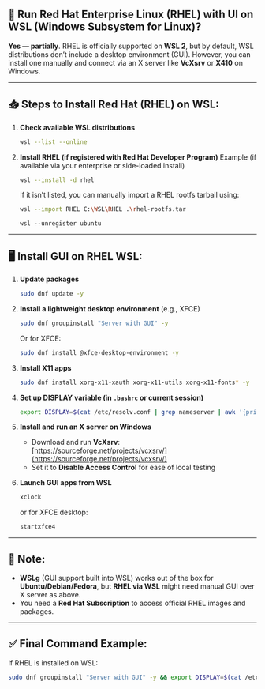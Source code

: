 ## 📌 Run **Red Hat Enterprise Linux (RHEL) with UI on WSL (Windows Subsystem for Linux)?**

**Yes — partially**.
RHEL is officially supported on **WSL 2**, but by default, WSL distributions don’t include a desktop environment (GUI). However, you can install one manually and connect via an X server like **VcXsrv** or **X410** on Windows.

---

## 📥 Steps to Install Red Hat (RHEL) on WSL:

1. **Check available WSL distributions**

   ```bash
   wsl --list --online
   ```

2. **Install RHEL (if registered with Red Hat Developer Program)**
   Example (if available via your enterprise or side-loaded install)

   ```bash
   wsl --install -d rhel
   ```

   If it isn’t listed, you can manually import a RHEL rootfs tarball using:

   ```bash
   wsl --import RHEL C:\WSL\RHEL .\rhel-rootfs.tar
   ```


   ```
   wsl --unregister ubuntu
   ```
---

## 🖥️ Install GUI on RHEL WSL:

1. **Update packages**

   ```bash
   sudo dnf update -y
   ```

2. **Install a lightweight desktop environment** (e.g., XFCE)

   ```bash
   sudo dnf groupinstall "Server with GUI" -y
   ```

   Or for XFCE:

   ```bash
   sudo dnf install @xfce-desktop-environment -y
   ```

3. **Install X11 apps**

   ```bash
   sudo dnf install xorg-x11-xauth xorg-x11-utils xorg-x11-fonts* -y
   ```

4. **Set up DISPLAY variable (in `.bashrc` or current session)**

   ```bash
   export DISPLAY=$(cat /etc/resolv.conf | grep nameserver | awk '{print $2}'):0
   ```

5. **Install and run an X server on Windows**

   * Download and run **VcXsrv**: [https://sourceforge.net/projects/vcxsrv/](https://sourceforge.net/projects/vcxsrv/)
   * Set it to **Disable Access Control** for ease of local testing

6. **Launch GUI apps from WSL**

   ```bash
   xclock
   ```

   or for XFCE desktop:

   ```bash
   startxfce4
   ```

---

## 📌 Note:

* **WSLg** (GUI support built into WSL) works out of the box for **Ubuntu/Debian/Fedora**, but **RHEL via WSL** might need manual GUI over X server as above.
* You need a **Red Hat Subscription** to access official RHEL images and packages.

---

## ✅ Final Command Example:

If RHEL is installed on WSL:

```bash
sudo dnf groupinstall "Server with GUI" -y && export DISPLAY=$(cat /etc/resolv.conf | grep nameserver | awk '{print $2}'):0 && startxfce4
```
